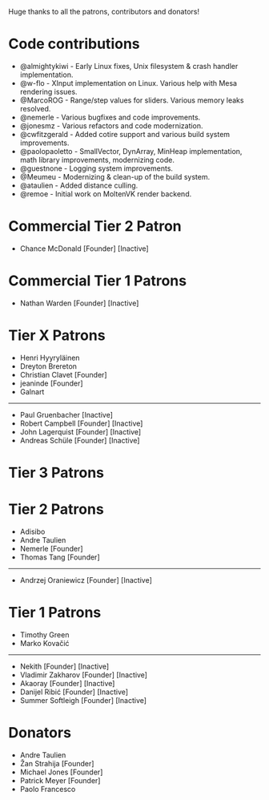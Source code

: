 Huge thanks to all the patrons, contributors and donators!

# Code contributions
 - @almightykiwi - Early Linux fixes, Unix filesystem & crash handler implementation.
 - @w-flo - XInput implementation on Linux. Various help with Mesa rendering issues.
 - @MarcoROG - Range/step values for sliders. Various memory leaks resolved.
 - @nemerle - Various bugfixes and code improvements.
 - @jonesmz - Various refactors and code modernization. 
 - @cwfitzgerald - Added cotire support and various build system improvements.
 - @paolopaoletto - SmallVector, DynArray, MinHeap implementation, math library improvements, modernizing code.
 - @guestnone - Logging system improvements.
 - @Meumeu - Modernizing & clean-up of the build system.
 - @ataulien - Added distance culling.
 - @remoe - Initial work on MoltenVK render backend.
 
# Commercial Tier 2 Patron
- Chance McDonald [Founder] [Inactive]

# Commercial Tier 1 Patrons
- Nathan Warden [Founder] [Inactive]
 
# Tier X Patrons
- Henri Hyyryläinen
- Dreyton Brereton
- Christian Clavet [Founder]
- jeaninde [Founder]
- Galnart
----------------------------------------
- Paul Gruenbacher [Inactive]
- Robert Campbell [Founder] [Inactive]
- John Lagerquist [Founder] [Inactive]
- Andreas Schüle [Founder] [Inactive]


# Tier 3 Patrons

# Tier 2 Patrons
- Adisibo
- Andre Taulien
- Nemerle [Founder]
- Thomas Tang [Founder]
----------------------------------------
- Andrzej Oraniewicz [Founder] [Inactive]

# Tier 1 Patrons
- Timothy Green
- Marko Kovačić
-----------------------------------------
- Nekith [Founder] [Inactive]
- Vladimir Zakharov [Founder] [Inactive]
- Akaoray [Founder] [Inactive]
- Danijel Ribić [Founder] [Inactive]
- Summer Softleigh [Founder] [Inactive]

# Donators
- Andre Taulien
- Žan Strahija [Founder]
- Michael Jones [Founder]
- Patrick Meyer [Founder]
- Paolo Francesco

